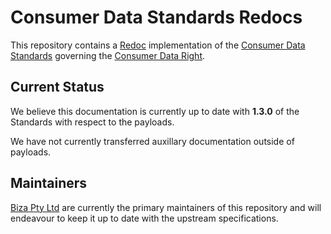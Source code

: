 # Consumer Data Standards Redocs

This repository contains a [Redoc](https://github.com/Redocly/redoc) implementation of the [Consumer Data Standards](https://consumerdatastandardsaustralia.github.io/standards) governing the [Consumer Data Right](https://www.accc.gov.au/focus-areas/consumer-data-right-cdr-0).

## Current Status

We believe this documentation is currently up to date with **1.3.0** of the Standards with respect to the payloads.

We have not currently transferred auxillary documentation outside of payloads.

## Maintainers

[Biza Pty Ltd](https://biza.io/) are currently the primary maintainers of this repository and will endeavour to keep it up to date with the upstream specifications.

